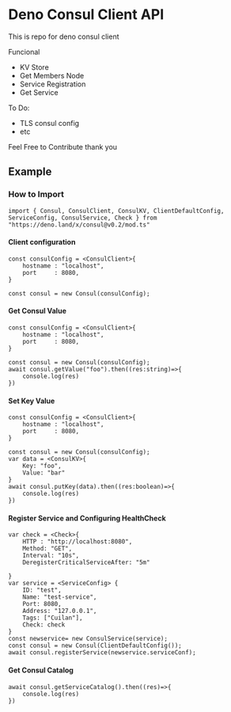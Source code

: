 # Deno Consul Client API

This is repo for deno consul client 

Funcional
- KV Store
- Get Members Node
- Service Registration
- Get Service

To Do: 
- TLS consul config
- etc


Feel Free to Contribute thank you

## Example 

### How to Import 
```
import { Consul, ConsulClient, ConsulKV, ClientDefaultConfig, ServiceConfig, ConsulService, Check } from "https://deno.land/x/consul@v0.2/mod.ts"
```

#### Client configuration
```
const consulConfig = <ConsulClient>{
    hostname : "localhost",
    port     : 8080,
}

const consul = new Consul(consulConfig);
```

#### Get Consul Value 
```
const consulConfig = <ConsulClient>{
    hostname : "localhost",
    port     : 8080,
}

const consul = new Consul(consulConfig);
await consul.getValue("foo").then((res:string)=>{
    console.log(res)
})
```
#### Set Key Value 
```
const consulConfig = <ConsulClient>{
    hostname : "localhost",
    port     : 8080,
}

const consul = new Consul(consulConfig);
var data = <ConsulKV>{
    Key: "foo",
    Value: "bar"
}
await consul.putKey(data).then((res:boolean)=>{
    console.log(res)
})
```

#### Register Service and Configuring HealthCheck

```
var check = <Check>{
    HTTP : "http://localhost:8080",
    Method: "GET",
    Interval: "10s",
    DeregisterCriticalServiceAfter: "5m"

}
var service = <ServiceConfig> {
    ID: "test",
    Name: "test-service",
    Port: 8080,
    Address: "127.0.0.1",
    Tags: ["Cuilan"],
    Check: check
}
const newservice= new ConsulService(service);
const consul = new Consul(ClientDefaultConfig());
await consul.registerService(newservice.serviceConf);
```


#### Get Consul Catalog 
```
await consul.getServiceCatalog().then((res)=>{
    console.log(res)
})
```
